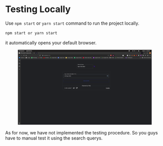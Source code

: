 # Testing Locally

Use `npm start`  or `yarn start` command to run the project locally.&#x20;

```bash
npm start or yarn start
```

it automatically opens your default browser.

<figure><img src="../.gitbook/assets/Screenshot from 2022-09-28 02-28-52.png" alt=""><figcaption></figcaption></figure>

As for now, we have not implemented the testing procedure. So you guys have to manual test it using the search querys.

